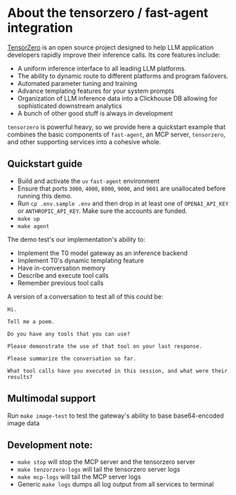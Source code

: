 # About the tensorzero / fast-agent integration

[TensorZero](https://www.tensorzero.com/) is an open source project designed to help LLM application developers rapidly improve their inference calls. Its core features include:

- A uniform inference interface to all leading LLM platforms.
- The ability to dynamic route to different platforms and program failovers.
- Automated parameter tuning and training
- Advance templating features for your system prompts
- Organization of LLM inference data into a Clickhouse DB allowing for sophisticated downstream analytics
- A bunch of other good stuff is always in development

`tensorzero` is powerful heavy, so we provide here a quickstart example that combines the basic components of `fast-agent`, an MCP server, `tensorzero`, and other supporting services into a cohesive whole.

## Quickstart guide

- Build and activate the `uv` `fast-agent` environment
- Ensure that ports `3000`, `4000`, `8000`, `9000`, and `9001` are unallocated before running this demo.
- Run `cp .env.sample .env` and then drop in at least one of `OPENAI_API_KEY` or `ANTHROPIC_API_KEY`. Make sure the accounts are funded.
- `make up`
- `make agent`

The demo test's our implementation's ability to:

- Implement the T0 model gateway as an inference backend
- Implement T0's dynamic templating feature
- Have in-conversation memory
- Describe and execute tool calls
- Remember previous tool calls

A version of a conversation to test all of this could be:

```
Hi.

Tell me a poem.

Do you have any tools that you can use?

Please demonstrate the use of that tool on your last response.

Please summarize the conversation so far.

What tool calls have you executed in this session, and what were their results?
```

## Multimodal support

Run `make image-test` to test the gateway's ability to base base64-encoded image data

## Development note:

- `make stop` will stop the MCP server and the tensorzero server
- `make tenzorzero-logs` will tail the tensorzero server logs
- `make mcp-logs` will tail the MCP server logs
- Generic `make logs` dumps all log output from all services to terminal
